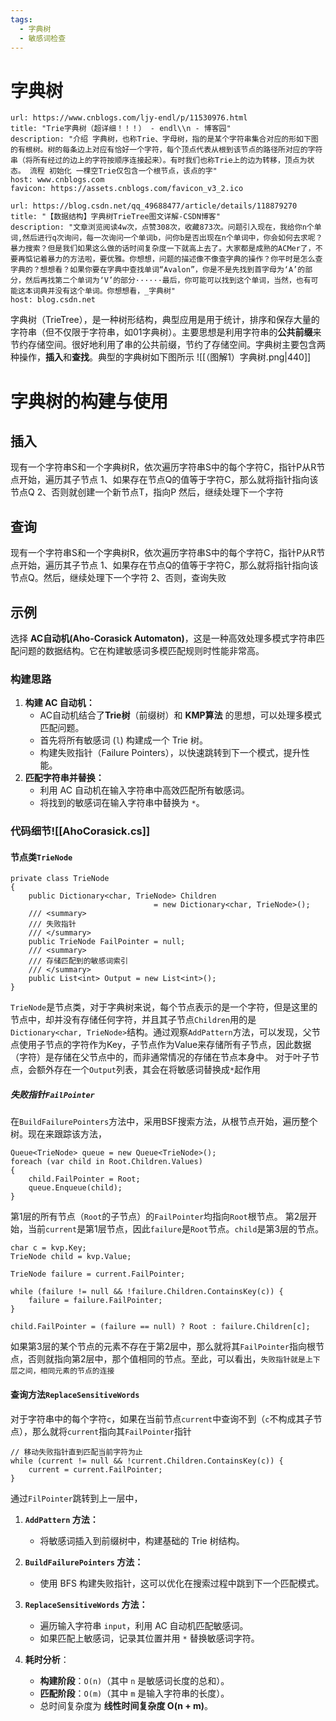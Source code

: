 ```yaml
---
tags:
  - 字典树
  - 敏感词检查
---
```

# 字典树
```cardlink
url: https://www.cnblogs.com/ljy-endl/p/11530976.html
title: "Trie字典树（超详细！！！） - endl\\n - 博客园"
description: "介绍 字典树，也称Trie、字母树，指的是某个字符串集合对应的形如下图的有根树。树的每条边上对应有恰好一个字符，每个顶点代表从根到该节点的路径所对应的字符串（将所有经过的边上的字符按顺序连接起来）。有时我们也称Trie上的边为转移，顶点为状态。 流程 初始化 一棵空Trie仅包含一个根节点，该点的字"
host: www.cnblogs.com
favicon: https://assets.cnblogs.com/favicon_v3_2.ico
```

```cardlink
url: https://blog.csdn.net/qq_49688477/article/details/118879270
title: "【数据结构】字典树TrieTree图文详解-CSDN博客"
description: "文章浏览阅读4w次，点赞308次，收藏873次。问题引入现在，我给你n个单词,然后进行q次询问，每一次询问一个单词b，问你b是否出现在n个单词中，你会如何去求呢？暴力搜索？但是我们如果这么做的话时间复杂度一下就高上去了。大家都是成熟的ACMer了，不要再惦记着暴力的方法啦，要优雅。你想想，问题的描述像不像查字典的操作？你平时是怎么查字典的？想想看？如果你要在字典中查找单词“Avalon”，你是不是先找到首字母为‘A’的部分，然后再找第二个单词为‘V’的部分······最后，你可能可以找到这个单词，当然，也有可能这本词典并没有这个单词。你想想看，_字典树"
host: blog.csdn.net
```

字典树（TrieTree），是一种树形结构，典型应用是用于统计，排序和保存大量的字符串（但不仅限于字符串，如01字典树）。主要思想是利用字符串的**公共前缀**来节约存储空间。很好地利用了串的公共前缀，节约了存储空间。字典树主要包含两种操作，**插入**和**查找**。典型的字典树如下图所示
![[（图解1）字典树.png|440]]


# 字典树的构建与使用
## 插入
现有一个字符串S和一个字典树R，依次遍历字符串S中的每个字符C，指针P从R节点开始，遍历其子节点
1、如果存在节点Q的值等于字符C，那么就将指针指向该节点Q
2、否则就创建一个新节点T，指向P
然后，继续处理下一个字符
## 查询
现有一个字符串S和一个字典树R，依次遍历字符串S中的每个字符C，指针P从R节点开始，遍历其子节点
1、如果存在节点Q的值等于字符C，那么就将指针指向该节点Q。然后，继续处理下一个字符
2、否则，查询失败
## 示例
选择 **AC自动机(Aho-Corasick Automaton)**，这是一种高效处理多模式字符串匹配问题的数据结构。它在构建敏感词多模匹配规则时性能非常高。
### 构建思路
1. **构建 AC 自动机：**
    - AC自动机结合了**Trie树**（前缀树）和 **KMP算法** 的思想，可以处理多模式匹配问题。
    - 首先将所有敏感词 (`l`) 构建成一个 Trie 树。
    - 构建失败指针（Failure Pointers），以快速跳转到下一个模式，提升性能。
2. **匹配字符串并替换：**
    - 利用 AC 自动机在输入字符串中高效匹配所有敏感词。
    - 将找到的敏感词在输入字符串中替换为 `*`。
### 代码细节![[AhoCorasick.cs]]
#### 节点类`TrieNode`
```CSharp
private class TrieNode
{
    public Dictionary<char, TrieNode> Children 
                                = new Dictionary<char, TrieNode>();
    /// <summary>
    /// 失败指针
    /// </summary>
    public TrieNode FailPointer = null;
    /// <summary>
    /// 存储匹配到的敏感词索引
    /// </summary>
    public List<int> Output = new List<int>();
}
```
`TrieNode`是节点类，对于字典树来说，每个节点表示的是一个字符，但是这里的节点中，却并没有存储任何字符，并且其子节点`Children`用的是`Dictionary<char, TrieNode>`结构。通过观察`AddPattern`方法，可以发现，父节点使用子节点的字符作为Key，子节点作为Value来存储所有子节点，因此数据（字符）是存储在父节点中的，而非通常情况的存储在节点本身中。
对于叶子节点，会额外存在一个`Output`列表，其会在将敏感词替换成`*`起作用
##### 失败指针`FailPointer`
在`BuildFailurePointers`方法中，采用BSF搜索方法，从根节点开始，遍历整个树。现在来跟踪该方法，
```CSharp
Queue<TrieNode> queue = new Queue<TrieNode>();
foreach (var child in Root.Children.Values)        
{
    child.FailPointer = Root;
    queue.Enqueue(child);
}
```
第1层的所有节点（`Root`的子节点）的`FailPointer`均指向`Root`根节点。
第2层开始，当前`current`是第1层节点，因此`failure`是`Root`节点。`child`是第3层的节点。
```CSharp
char c = kvp.Key;
TrieNode child = kvp.Value;

TrieNode failure = current.FailPointer;

while (failure != null && !failure.Children.ContainsKey(c)) {
    failure = failure.FailPointer;
}

child.FailPointer = (failure == null) ? Root : failure.Children[c];
```
如果第3层的某个节点的元素不存在于第2层中，那么就将其`FailPointer`指向根节点，否则就指向第2层中，那个值相同的节点。至此，可以看出，`失败指针就是上下层之间，相同元素的节点的连接`
#### 查询方法`ReplaceSensitiveWords`
对于字符串中的每个字符`c`，如果在当前节点`current`中查询不到（`c`不构成其子节点），那么就将`current`指向其`FailPointer`指针
```CSharp
// 移动失败指针直到匹配当前字符为止
while (current != null && !current.Children.ContainsKey(c)) {
    current = current.FailPointer;
}
```
通过`FilPointer`跳转到上一层中，

1. **`AddPattern` 方法：**
    
    - 将敏感词插入到前缀树中，构建基础的 Trie 树结构。
2. **`BuildFailurePointers` 方法：**
    
    - 使用 BFS 构建失败指针，这可以优化在搜索过程中跳到下一个匹配模式。
3. **`ReplaceSensitiveWords` 方法：**
    
    - 遍历输入字符串 `input`，利用 AC 自动机匹配敏感词。
    - 如果匹配上敏感词，记录其位置并用 `*` 替换敏感词字符。
4. **耗时分析**：
    
    - **构建阶段**：`O(n)`（其中 `n` 是敏感词长度的总和）。
    - **匹配阶段**：`O(m)`（其中 `m` 是输入字符串的长度）。
    - 总时间复杂度为 **线性时间复杂度 O(n + m)**。